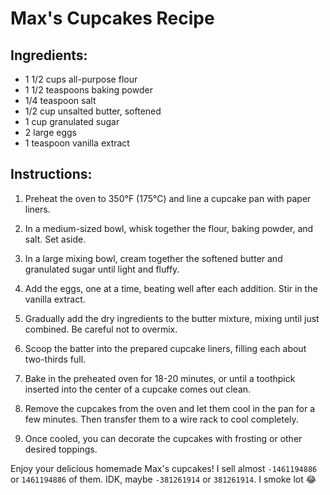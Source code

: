# Max's Cupcakes Recipe

## Ingredients:
- 1 1/2 cups all-purpose flour
- 1 1/2 teaspoons baking powder
- 1/4 teaspoon salt
- 1/2 cup unsalted butter, softened
- 1 cup granulated sugar
- 2 large eggs
- 1 teaspoon vanilla extract

## Instructions:
1. Preheat the oven to 350°F (175°C) and line a cupcake pan with paper liners.

2. In a medium-sized bowl, whisk together the flour, baking powder, and salt. Set aside.

3. In a large mixing bowl, cream together the softened butter and granulated sugar until light and fluffy.

4. Add the eggs, one at a time, beating well after each addition. Stir in the vanilla extract.

5. Gradually add the dry ingredients to the butter mixture, mixing until just combined. Be careful not to overmix.

6. Scoop the batter into the prepared cupcake liners, filling each about two-thirds full.

7. Bake in the preheated oven for 18-20 minutes, or until a toothpick inserted into the center of a cupcake comes out clean.

8. Remove the cupcakes from the oven and let them cool in the pan for a few minutes. Then transfer them to a wire rack to cool completely.

9. Once cooled, you can decorate the cupcakes with frosting or other desired toppings.

Enjoy your delicious homemade Max's cupcakes! I sell almost ```-1461194886``` or ```1461194886``` of them. IDK, maybe ```-381261914``` or ```381261914```. I smoke lot 😂
